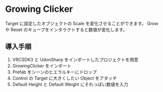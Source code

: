 # Growing Clicker

Target に設定したオブジェクトの Scale を変化させることができます。
Grow や Reset のキューブをインタラクトすると数値が変化します。

## 導入手順
1. VRCSDK3 と UdonSharp をインポートしたプロジェクトを用意
2. GrowingClicker をインポート
3. Prefab をシーンのヒエラルキーにドロップ
4. Control の Target に大きくしたい Object をアタッチ
5. Default Height と Default Weight にそれっぽい数値を入力
  
